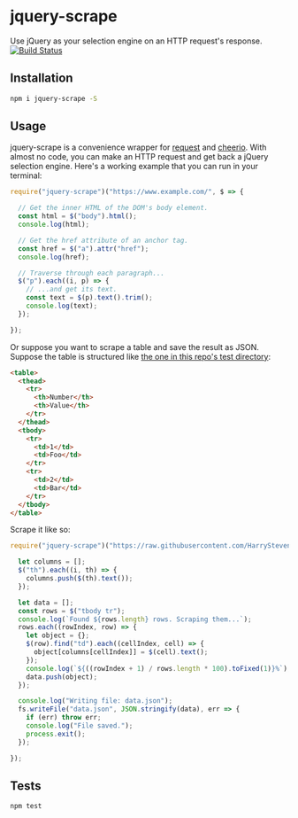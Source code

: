 # jquery-scrape
Use jQuery as your selection engine on an HTTP request's response. [![Build Status](https://travis-ci.org/HarryStevens/jquery-scrape.svg?branch=master)](https://travis-ci.org/HarryStevens/jquery-scrape)

## Installation
```bash
npm i jquery-scrape -S
```

## Usage
jquery-scrape is a convenience wrapper for [request](https://github.com/request/request) and [cheerio](https://github.com/cheeriojs/cheerio). With almost no code, you can make an HTTP request and get back a jQuery selection engine. Here's a working example that you can run in your terminal:
```js
require("jquery-scrape")("https://www.example.com/", $ => {

  // Get the inner HTML of the DOM's body element.
  const html = $("body").html();
  console.log(html);

  // Get the href attribute of an anchor tag.
  const href = $("a").attr("href");
  console.log(href);

  // Traverse through each paragraph...
  $("p").each((i, p) => {
    // ...and get its text.
    const text = $(p).text().trim();
    console.log(text);
  });

});
```

Or suppose you want to scrape a table and save the result as JSON. Suppose the table is structured like [the one in this repo's test directory](https://github.com/HarryStevens/jquery-scrape/blob/master/test/test.html):
```html
<table>
  <thead>
    <tr>
      <th>Number</th>
      <th>Value</th>
    </tr>
  </thead>
  <tbody>
    <tr>
      <td>1</td>
      <td>Foo</td>
    </tr>
    <tr>
      <td>2</td>
      <td>Bar</td>
    </tr>      
  </tbody>
</table>
```

Scrape it like so:
```js
require("jquery-scrape")("https://raw.githubusercontent.com/HarryStevens/jquery-scrape/master/test/test.html", $ => {

  let columns = [];
  $("th").each((i, th) => {
    columns.push($(th).text());
  });

  let data = [];
  const rows = $("tbody tr");
  console.log(`Found ${rows.length} rows. Scraping them...`);
  rows.each((rowIndex, row) => {
    let object = {};
    $(row).find("td").each((cellIndex, cell) => {
      object[columns[cellIndex]] = $(cell).text();
    });
    console.log(`${((rowIndex + 1) / rows.length * 100).toFixed(1)}%`);
    data.push(object);
  });

  console.log("Writing file: data.json");
  fs.writeFile("data.json", JSON.stringify(data), err => {
    if (err) throw err;
    console.log("File saved.");
    process.exit();
  });

});
```

## Tests
```bash
npm test
```